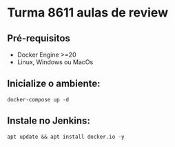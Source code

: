 # Turma 8611 aulas de review


## Pré-requisitos

- Docker Engine >=20
- Linux, Windows ou MacOs

## Inicialize o ambiente:


```docker-compose up -d```


## Instale no Jenkins: 

```apt update && apt install docker.io -y```
